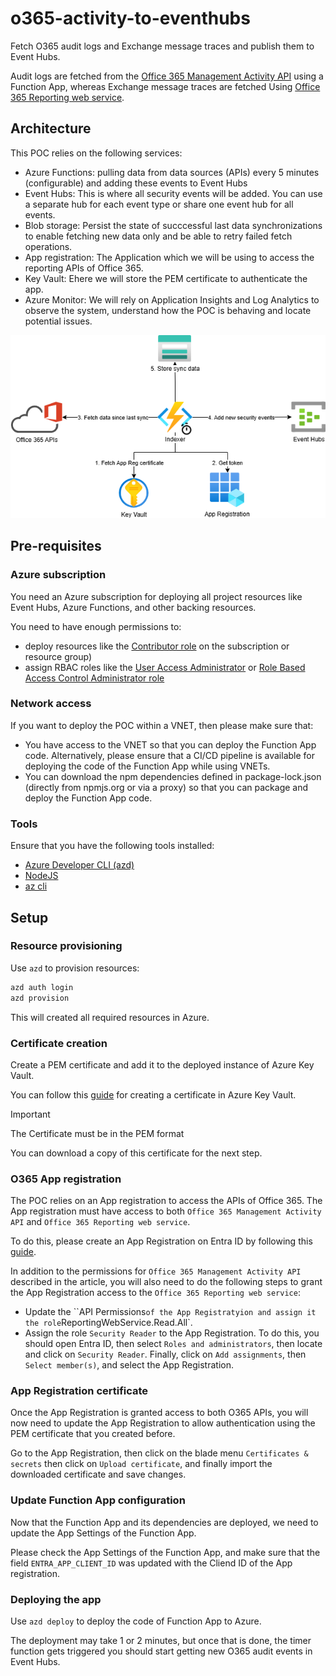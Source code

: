 # o365-activity-to-eventhubs

Fetch O365 audit logs and Exchange message traces and publish them to Event Hubs.

Audit logs are fetched from the [Office 365 Management Activity API](https://learn.microsoft.com/en-us/office/office-365-management-api/office-365-management-activity-api-reference) using a Function App, whereas Exchange message traces are fetched Using [Office 365 Reporting web service](https://learn.microsoft.com/en-us/previous-versions/office/developer/o365-enterprise-developers/jj984335(v=office.15)).


## Architecture

This POC relies on the following services:
- Azure Functions: pulling data from data sources (APIs) every 5 minutes (configurable) and adding these events to Event Hubs
- Event Hubs: This is where all security events will be added. You can use a separate hub for each event type or share one event hub for all events.
- Blob storage: Persist the state of succcessful last data synchronizations to enable fetching new data only and be able to retry failed fetch operations.
- App registration: The Application which we will be using to access the reporting APIs of Office 365.
- Key Vault: Ehere we will store the PEM certificate to authenticate the app.
- Azure Monitor: We will rely on Application Insights and Log Analytics to observe the system, understand how the POC is behaving and locate potential issues.

![Architecture diagram](./docs/assets/architecture.png)


## Pre-requisites

### Azure subscription

You need an Azure subscription for deploying all project resources like Event Hubs, Azure Functions, and other backing resources.

You need to have enough permissions to:
- deploy resources like the [Contributor role](https://learn.microsoft.com/en-us/azure/role-based-access-control/built-in-roles/privileged#contributor) on the subscription or resource group)
- assign RBAC roles like the [User Access Administrator](https://learn.microsoft.com/en-us/azure/role-based-access-control/built-in-roles/privileged#user-access-administrator) or [Role Based Access Control Administrator role](https://learn.microsoft.com/en-us/azure/role-based-access-control/built-in-roles/privileged#role-based-access-control-administrator)


### Network access

If you want to deploy the POC within a VNET, then please make sure that:
- You have access to the VNET so that you can deploy the Function App code. Alternatively, please ensure that a CI/CD pipeline is available for deploying the code of the Function App while using VNETs.
- You can download the npm dependencies defined in package-lock.json (directly from npmjs.org or via a proxy) so that you can package and deploy the Function App code.

### Tools

Ensure that you have the following tools installed:
- [Azure Developer CLI (azd)](https://learn.microsoft.com/en-us/azure/developer/azure-developer-cli/install-azd?tabs=winget-windows%2Cbrew-mac%2Cscript-linux&pivots=os-linux)
- [NodeJS](https://nodejs.org/en)
- [az cli](https://learn.microsoft.com/en-us/cli/azure/)

## Setup

### Resource provisioning

Use `azd` to provision resources:

```sh
azd auth login
azd provision
```

This will created all required resources in Azure.

### Certificate creation

Create a PEM certificate and add it to the deployed instance of Azure Key Vault.

You can follow this [guide](https://learn.microsoft.com/en-us/azure/key-vault/certificates/quick-create-portal#add-a-certificate-to-key-vault) for creating a certificate in Azure Key Vault.

> [!IMPORTANT]  
> The Certificate must be in the PEM format

You can download a copy of this certificate for the next step.

### O365 App registration

The POC relies on an App registration to access the APIs of Office 365.
The App registration must have access to both `Office 365 Management Activity API` and `Office 365 Reporting web service`.

To do this, please create an App Registration on Entra ID by following this [guide](https://learn.microsoft.com/en-us/office/office-365-management-api/get-started-with-office-365-management-apis#register-your-application-in-microsoft-entra-id).

In addition to the permissions for `Office 365 Management Activity API` described in the article, you will also need to do the following steps to grant the App Registration access to the `Office 365 Reporting web service`:

- Update the ``API Permissions` of the App Registratyion and assign it the role `ReportingWebService.Read.All`.
- Assign the role `Security Reader` to the App Registration. To do this, you should open Entra ID, then select `Roles and administrators`, then locate and click on `Security Reader`. Finally, click on `Add assignments`, then `Select member(s)`, and select the App Registration.

### App Registration certificate

Once the App Registration is granted access to both O365 APIs, you will now need to update the App Registration to allow authentication using the PEM certificate that you created before.

Go to the App Registration, then click on the blade menu `Certificates & secrets` then click on `Upload certificate`, and finally import the downloaded certificate and save changes.


### Update Function App configuration

Now that the Function App and its dependencies are deployed, we need to update the App Settings of the Function App.

Please check the App Settings of the Function App, and make sure that the field `ENTRA_APP_CLIENT_ID` was updated with the Cliend ID of the App registration.

### Deploying the app

Use `azd deploy` to deploy the code of Function App to Azure.

The deployment may take 1 or 2 minutes, but once that is done, the timer function gets triggered you should start getting new O365 audit events in Event Hubs.
